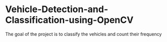 # Vehicle-Detection-and-Classification-using-OpenCV
The goal of the project is to classify the vehicles and count their frequency
